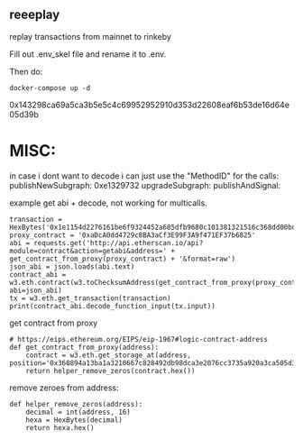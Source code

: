 ## reeeplay


replay transactions from mainnet to rinkeby

Fill out .env_skel file and rename it to .env.

Then do:
```
docker-compose up -d
```

0x143298ca69a5ca3b5e5c4c69952952910d353d22608eaf6b53de16d64e05d39b

# MISC:

in case i dont want to decode i can just use the "MethodID" for the calls:
publishNewSubgraph: 0xe1329732
upgradeSubgraph:
publishAndSignal:

example get abi + decode, not working for multicalls.
```
transaction = HexBytes('0x1e1154d2276161be6f9324452a685dfb9680c101381321516c368dd00bd14fd7')
proxy_contract = '0xaDcA0dd4729c8BA3aCf3E99F3A9f471EF37b6825'
abi = requests.get('http://api.etherscan.io/api?module=contract&action=getabi&address=' + get_contract_from_proxy(proxy_contract) + '&format=raw')
json_abi = json.loads(abi.text)
contract_abi = w3.eth.contract(w3.toChecksumAddress(get_contract_from_proxy(proxy_contract)), abi=json_abi)
tx = w3.eth.get_transaction(transaction)
print(contract_abi.decode_function_input(tx.input))
```


get contract from proxy
```
# https://eips.ethereum.org/EIPS/eip-1967#logic-contract-address
def get_contract_from_proxy(address):
    contract = w3.eth.get_storage_at(address, position='0x360894a13ba1a3210667c828492db98dca3e2076cc3735a920a3ca505d382bbc')
    return helper_remove_zeros(contract.hex())
```

remove zeroes from address:
```
def helper_remove_zeros(address):
    decimal = int(address, 16)
    hexa = HexBytes(decimal)
    return hexa.hex()
```